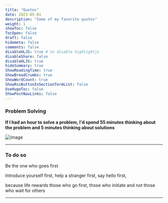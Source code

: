 ```yaml
---
title: "Quotes"
date: 2023-05-01
description: "Some of my favorite quotes"
weight: 1
showToc: false
TocOpen: false
draft: false
hidemeta: false
comments: false
disableHLJS: true # to disable highlightjs
disableShare: false
disableHLJS: true
hideSummary: true
ShowReadingTime: true
ShowBreadCrumbs: true
ShowWordCount: true
ShowRssButtonInSectionTermList: false
UseHugoToc: false
ShowPostNavLinks: false
---
```

### Problem Solving 
**If I had an hour to solve a problem, I'd spend 55 minutes thinking about the problem and 5 minutes thinking about solutions**

![image](https://encrypted-tbn0.gstatic.com/images?q=tbn:ANd9GcQ9O1E3G2sDDMojDmMvMX2h9EloPdjg3o9k-A&usqp=CAU#center)

---
### To do so
Be the one who goes first 

Introduce yourself first, help a stranger first, say hello first, 

because life rewards those who go first, those who initiate and not those who wait for others 

---
